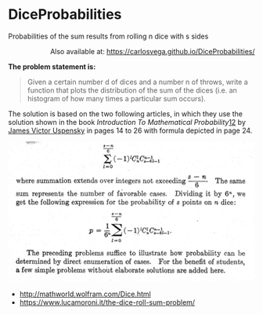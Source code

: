 # DiceProbabilities
Probabilities of the sum results from rolling n dice with s sides

<p align="right">
  Also available at: <a href="https://carlosvega.github.io/DiceProbabilities/">https://carlosvega.github.io/DiceProbabilities/</a>
</p>

**The problem statement is:**

> Given a certain number d of dices and a number n of throws, write a function that plots the distribution of the sum of the dices (i.e. an histogram of how many times a particular sum occurs).

The solution is based on the two following articles, in which they use the solution shown in the book *Introduction To Mathematical Probability*[1](https://github.com/carlosvega/DiceProbabilities/raw/master/docs/Uspensky.pdf)[2](https://archive.org/details/in.ernet.dli.2015.263184) by [James Victor Uspensky](https://en.wikipedia.org/wiki/J._V._Uspensky) in pages 14 to 26 with formula depicted in page 24.

![Formula](https://github.com/carlosvega/DiceProbabilities/raw/master/docs/formula.png)

* http://mathworld.wolfram.com/Dice.html
* https://www.lucamoroni.it/the-dice-roll-sum-problem/
